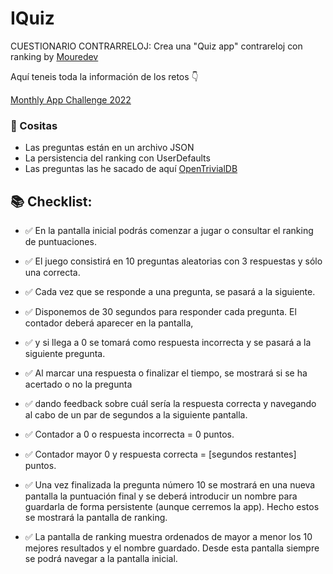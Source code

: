# IQuiz

CUESTIONARIO CONTRARRELOJ: Crea una "Quiz app" contrareloj con ranking by [Mouredev](https://github.com/mouredev/) 

Aquí teneis toda la información de los retos 👇

[Monthly App Challenge 2022](https://github.com/mouredev/Monthly-App-Challenge-2022)

### 🌟 Cositas

- Las preguntas están en un archivo JSON 
- La persistencia del ranking con UserDefaults
- Las preguntas las he sacado de aquí [OpenTrivialDB](https://opentdb.com/api_config.php) 

## 📚 Checklist:

- ✅ En la pantalla inicial podrás comenzar a jugar o consultar el ranking de puntuaciones.  

- ✅ El juego consistirá en 10 preguntas aleatorias con 3 respuestas y sólo una correcta.

- ✅ Cada vez que se responde a una pregunta, se pasará a la siguiente.
  
- ✅ Disponemos de 30 segundos para responder cada pregunta. El contador deberá aparecer en la pantalla, 

- ✅ y si llega a 0 se tomará como respuesta incorrecta y se pasará a la siguiente pregunta.
   
- ✅ Al marcar una respuesta o finalizar el tiempo, se mostrará si se ha acertado o no la pregunta 

- ✅ dando feedback sobre cuál sería la respuesta correcta y navegando al cabo de un par de segundos a la siguiente pantalla.

- ✅ Contador a 0 o respuesta incorrecta = 0 puntos.
- ✅ Contador mayor 0 y respuesta correcta = [segundos restantes] puntos. 
- ✅ Una vez finalizada la pregunta número 10 se mostrará en una nueva pantalla la puntuación final y se deberá introducir un nombre para guardarla de forma persistente (aunque cerremos la app). Hecho estos se mostrará la pantalla de ranking.

- ✅ La pantalla de ranking muestra ordenados de mayor a menor los 10 mejores resultados y el nombre guardado. Desde esta pantalla siempre se podrá navegar a la pantalla inicial.

